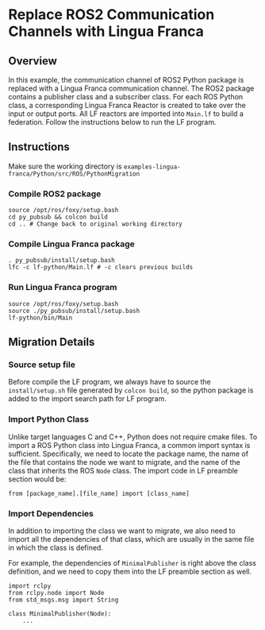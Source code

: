 # Replace ROS2 Communication Channels with Lingua Franca

## Overview

In this example, the communication channel of ROS2 Python package is replaced with a Lingua Franca communication channel. The ROS2 package contains a publisher class and a subscriber class. For each ROS Python class, a corresponding Lingua Franca Reactor is created to take over the input or output ports. All LF reactors are imported into `Main.lf` to build a federation. Follow the instructions below to run the LF program. 

## Instructions 

Make sure the working directory is `examples-lingua-franca/Python/src/ROS/PythonMigration`

### Compile ROS2 package
```
source /opt/ros/foxy/setup.bash
cd py_pubsub && colcon build
cd .. # Change back to original working directory
```

### Compile Lingua Franca package
```
. py_pubsub/install/setup.bash
lfc -c lf-python/Main.lf # -c clears previous builds
```

### Run Lingua Franca program
```
source /opt/ros/foxy/setup.bash
source ./py_pubsub/install/setup.bash
lf-python/bin/Main
```

## Migration Details
### Source setup file
Before compile the LF program, we always have to source the `install/setup.sh` file generated by `colcon build`, so the python package is added to the import search path for LF program.

### Import Python Class
Unlike target languages C and C++, Python does not require cmake files. To import a ROS Python class into Lingua Franca, a common import syntax is sufficient. Specifically, we need to locate the package name, the name of the file that contains the node we want to migrate, and the name of the class that inherits the ROS `Node` class. The import code in LF preamble section would be: 

```
from [package_name].[file_name] import [class_name]
```
### Import Dependencies
In addition to importing the class we want to migrate, we also need to import all the dependencies of that class, which are usually in the same file in which the class is defined. 

For example, the dependencies of `MinimalPublisher` is right above the class definition, and we need to copy them into the LF preamble section as well.

```
import rclpy
from rclpy.node import Node
from std_msgs.msg import String

class MinimalPublisher(Node):
    ...
```